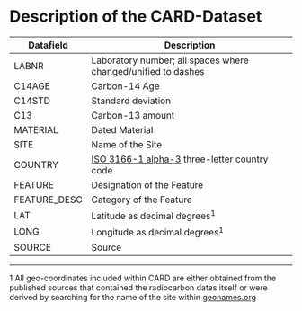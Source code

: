 # Description of the CARD-Dataset

| Datafield | Description |
|-----------|-------------|
| LABNR | Laboratory number; all spaces where changed/unified to dashes |
| C14AGE | Carbon-14 Age |
| C14STD | Standard deviation |
| C13 | Carbon-13 amount |
| MATERIAL | Dated Material |
| SITE | Name of the Site |
| COUNTRY | [ISO 3166-1 alpha-3](https://en.wikipedia.org/wiki/ISO_3166-1) three-letter country code |
| FEATURE | Designation of the Feature |
| FEATURE_DESC | Category of the Feature |
| LAT | Latitude as decimal degrees$^{1}$ |
| LONG | Longitude as decimal degrees$^{1}$ |
| SOURCE | Source |

---
1 All geo-coordinates included within CARD are either obtained from the published sources that contained the radiocarbon dates itself or were derived by searching for the name of the site within [geonames.org](http://www.geonames.org/)